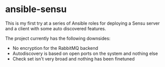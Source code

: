 # ansible-sensu

This is my first try at a series of Ansible roles for deploying a Sensu server and a client with some auto discovered features.

The project currently has the following downsides:
- No encryption for the RabbitMQ backend
- Autodiscovery is based on open ports on the system and nothing else
- Check set isn't very broad and nothing has been finetuned
